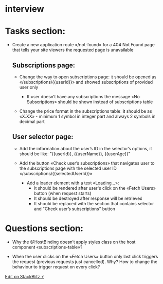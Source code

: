 # interview

# Tasks section:

- Create a new application route «/not-found» for a 404 Not Found page that tells your site viewers the requested page is unavailable


  ## Subscriptions page:

  - Change the way to open subscriptions page: it should be opened as «/subscriptions/{{userId}}» and showed subscriptions of provided user only

      * If user doesn’t have any subscriptions the message «No Subscriptions» should be shown instead of subscriptions table

  - Change the price format in the subscriptions table: it should be as «X.XX» - minimum 1 symbol in integer part and always 2 symbols in decimal part


  ## User selector page:

  - Add the information about the user’s ID in the selector’s options, it should be like: 
      "{{userId}}, {{userName}}, {{userAge}}"

  - Add the button «Check user’s subscriptions» that navigates user to the subscriptions page with the selected user ID «/subscriptions/{{selectedUserId}}»

      * Add a loader element with a text «Loading…»:
        - It should be rendered after user's click on the «Fetch Users» button (when request starts)
        - It should be destroyed after response will be retrieved
        - It should be replaced with the section that contains selector and "Check user’s subscriptions" button


# Questions section:

- Why the @HostBinding doesn’t apply styles class on the host component «subscriptions-table»?

- When the user clicks on the «Fetch Users» button only last click triggers the request (previous requests just cancelled). Why? How to change the behaviour to trigger request on every click?

[Edit on StackBlitz ⚡️](https://stackblitz.com/edit/angular-wbzz2g)
